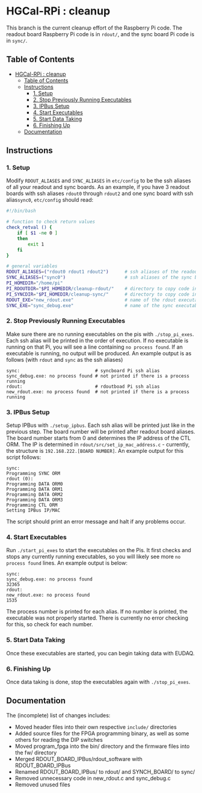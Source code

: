 # HGCal-RPi : cleanup

This branch is the current cleanup effort of the Raspberry Pi code.
The readout board Raspberry Pi code is in `rdout/`, and the sync board Pi code is in `sync/`.

## Table of Contents
   * [HGCal-RPi : cleanup](#hgcal-rpi--cleanup)
      * [Table of Contents](#table-of-contents)
      * [Instructions](#instructions)
         * [1. Setup](#1-setup)
         * [2. Stop Previously Running Executables](#2-stop-previously-running-executables)
         * [3. IPBus Setup](#3-ipbus-setup)
         * [4. Start Executables](#4-start-executables)
         * [5. Start Data Taking](#5-start-data-taking)
         * [6. Finishing Up](#6-finishing-up)
      * [Documentation](#documentation)


## Instructions

### 1. Setup
Modify `RDOUT_ALIASES` and `SYNC_ALIASES` in `etc/config` to be the ssh aliases of all your readout and sync boards.
As an example, if you have 3 readout boards with ssh aliases `rdout0` through `rdout2` and one sync board with ssh alias`sync0`, `etc/config` should read:
```bash
#!/bin/bash

# function to check return values
check_retval () {
    if [ $1 -ne 0 ]
    then
        exit 1
    fi
}

# general variables
RDOUT_ALIASES=("rdout0 rdout1 rdout2")      # ssh aliases of the readout board pis
SYNC_ALIASES=("sync0")                      # ssh aliases of the sync board pis
PI_HOMEDIR="/home/pi"
PI_RDOUTDIR="$PI_HOMEDIR/cleanup-rdout/"    # directory to copy code into on rdout pis
PI_SYNCDIR="$PI_HOMEDIR/cleanup-sync/"      # directory to copy code into on sync pis
RDOUT_EXE="new_rdout.exe"                   # name of the rdout executable
SYNC_EXE="sync_debug.exe"                   # name of the sync executable
```

### 2. Stop Previously Running Executables
Make sure there are no running executables on the pis with `./stop_pi_exes`.
Each ssh alias will be printed in the order of execution.
If no executable is running on that Pi, you will see a line containing `no process found`.
If an executable is running, no output will be produced.
An example output is as follows (with `rdout` and `sync` as the ssh aliases)
```
sync:                            # syncboard Pi ssh alias
sync_debug.exe: no process found # not printed if there is a process running
rdout:                           # rdoutboad Pi ssh alias
new_rdout.exe: no process found  # not printed if there is a process running
```
### 3. IPBus Setup
Setup IPBus with `./setup_ipbus`.
Each ssh alias will be printed just like in the previous step.
The board number will be printed after readout board aliases.
The board number starts from 0 and determines the IP address of the CTL ORM.
The IP is determined in `rdout/src/set_ip_mac_address.c` - currently, the structure is `192.168.222.[BOARD NUMBER]`.
An example output for this script follows:
```
sync:
Programming SYNC ORM
rdout (0):
Programming DATA ORM0
Programming DATA ORM1
Programming DATA ORM2
Programming DATA ORM3
Programming CTL ORM
Setting IPBus IP/MAC
```

The script should print an error message and halt if any problems occur.

### 4. Start Executables
Run `./start_pi_exes` to start the executables on the Pis.
It first checks and stops any currently running executables, so you will likely see more `no process found` lines.
An example output is below:
```
sync:
sync_debug.exe: no process found
32365
rdout:
new_rdout.exe: no process found
1535
```

The process number is printed for each alias.
If no number is printed, the executable was not properly started.
There is currently no error checking for this, so check for each number.

### 5. Start Data Taking
Once these executables are started, you can begin taking data with EUDAQ.

### 6. Finishing Up
Once data taking is done, stop the executables again with `./stop_pi_exes`.


## Documentation
The (incomplete) list of changes includes:
  - Moved header files into their own respective `include/` directories
  - Added source files for the FPGA programming binary, as well as some others for reading the DIP switches
  - Moved program\_fpga into the bin/ directory and the firmware files into the fw/ directory
  - Merged RDOUT\_BOARD\_IPBus/rdout\_software with RDOUT\_BOARD\_IPBus
  - Renamed RDOUT\_BOARD\_IPBus/ to rdout/ and SYNCH\_BOARD/ to sync/
  - Removed unnecessary code in new\_rdout.c and sync\_debug.c
  - Removed unused files
